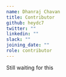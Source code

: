 ```yaml
---
name: Dhanraj Chavan
title: Contributor
github: heydc7
twitter: ""
linkedin: ""
slack: ""
joining_date: ""
role: contributor
---
```


Still waiting for this
